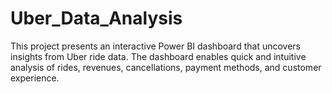 # Uber_Data_Analysis
This project presents an interactive Power BI dashboard that uncovers insights from Uber ride data. The dashboard enables quick and intuitive analysis of rides, revenues, cancellations, payment methods, and customer experience.
